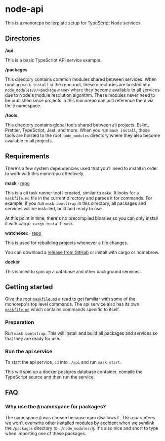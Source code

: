 # node-api

This is a monorepo boilerplate setup for TypeScript Node services.



## Directories

**/api**

This is a basic TypeScript API service example.


**/packages**

This directory contains common modules shared between services. When running `mask install` in the repo root, these directories are hoisted into `node_modules/@/<package-name>` where they become available to all services due to Node's module resolution algorithm. These modules never need to be published since projects in this monorepo can just reference them via the `@` namespace.


**/tools**

This directory contains global tools shared between all projects. Eslint, Prettier, TypeScript, Jest, and more. When you run `mask install`, these tools are hoisted to the root `node_modules` directory where they also become available to all projects.





## Requirements

There's a few system dependencies used that you'll need to install in order to work with this monorepo effectively.

**mask** · [repo](https://github.com/jakedeichert/mask)

This is a cli task runner tool I created, similar to `make`. It looks for a `maskfile.md` file in the current directory and parses it for commands. For example, if you run `mask bootstrap` in this directory, all packages and services will be installed, built and ready to use.

At this point in time, there's no precompiled binaries so you can only install it with cargo: `cargo install mask`

**watchexec** · [repo](https://github.com/watchexec/watchexec)

This is used for rebuilding projects whenever a file changes.

You can download a [release from GitHub](https://github.com/watchexec/watchexec/releases) or install with cargo or homebrew.

**docker**

This is used to spin up a database and other background services.





## Getting started

Give the root [`maskfile.md`](./maskfile.md) a read to get familiar with some of the monorepo's top level commands. The api service also has its own [`maskfile.md`](./api/maskfile.md) which contains commands specific to itself.

### Preparation

Run `mask bootstrap`. This will install and build all packages and services so that they are ready for use.

### Run the api service

To start the api service, `cd` into `./api` and run `mask start`.

This will spin up a docker postgres database container, compile the TypeScript source and then run the service.





## FAQ

### Why use the `@` namespace for packages?

The namespace `@` was chosen because npm disallows it. This guarantees we won't overwrite other installed modules by accident when we symlink the `/packages` directory to `./node_modules/@`. It's also nice and short to type when importing one of these packages.
